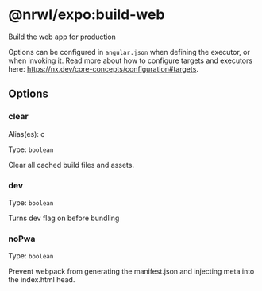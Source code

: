 # @nrwl/expo:build-web

Build the web app for production

Options can be configured in `angular.json` when defining the executor, or when invoking it. Read more about how to configure targets and executors here: https://nx.dev/core-concepts/configuration#targets.

## Options

### clear

Alias(es): c

Type: `boolean`

Clear all cached build files and assets.

### dev

Type: `boolean`

Turns dev flag on before bundling

### noPwa

Type: `boolean`

Prevent webpack from generating the manifest.json and injecting meta into the index.html head.
